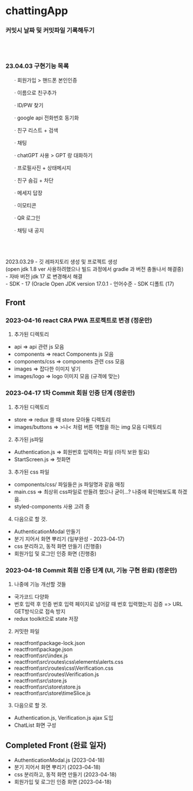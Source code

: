# chattingApp

### 커밋시 날짜 및 커밋파일 기록해두기
</br>
</br>
<h3>23.04.03 구현기능 목록</h3>
<ul>· 회원가입 > 핸드폰 본인인증</ul>
<ul>· 이름으로 친구추가</ul>
<ul>· ID/PW 찾기</ul>
<ul>· google api 전화번호 동기화</ul>
<ul>· 친구 리스트 + 검색</ul>
<ul>· 채팅</ul>
<ul>· chatGPT 사용 > GPT 랑 대화하기</ul>
<ul>· 프로필사진 + 상태메시지</ul>
<ul>· 친구 숨김 + 차단</ul>
<ul>· 메세지 답장</ul>
<ul>· 이모티콘</ul>
<ul>· QR 로그인</ul>
<ul>· 채팅 내 공지</ul>
</br>
</br>
</br>
2023.03.29
 -  깃 레파지토리 생성 및 프로젝트 생성 </br>
    (open jdk 1.8 ver 사용하려했으나 빌드 과정에서 gradle 과 버전 충돌나서 해결중)
</br>
 - 자바 버전 jdk 17 로 변경해서 해결 </br>
 - SDK - 17 (Oracle Open JDK version 17.0.1
 - 언어수준 - SDK 디폴트 (17)
</br>


## Front
### 2023-04-16 react CRA PWA 프로젝트로 변경 (정운만)
1. 추가된 디렉토리
- api => api 관련 js 모음 
- components => react Components js 모음
- components/css => components 관련 css 모음
- images => 잡다한 이미지 넣기
- images/logo => logo 이미지 모음 (규격에 맞는)


### 2023-04-17 1차 Commit 회원 인증 단계 (정운만)
1. 추가된 디렉토리
- store => redux 쓸 때 store 모아둘 디렉토리
- images/buttons => >나< 처럼 버튼 역할을 하는 img 모음 디렉토리

2. 추가된 js파일
- Authentication.js => 회원번호 입력하는 파일 (아직 보완 필요)
- StartScreen.js => 첫화면

3. 추가된 css 파일
- components/css/ 파일들은 js 파일명과 같음 매칭
- main.css => 최상위 css파일로 만들려 했으나 굳이...? 나중에 확인해보도록 하겠음.
- styled-components 사용 고려 중

4. 다음으로 할 것.
- AuthenticationModal 만들기 
- 분기 지어서 화면 뿌리기 (일부완성 - 2023-04-17)
- css 분리하고, 동적 화면 만들기 (진행중)
- 회원가입 및 로그인 인증 화면 (진행중)


### 2023-04-18 Commit 회원 인증 단계 (UI, 기능 구현 완료) (정운만)

1. 나중에 기능 개선할 것들
- 국가코드 다양화
- 번호 입력 후 인증 번호 입력 페이지로 넘어갈 때 번호 입력했는지 검증 => URL GET방식으로 접속 방지
- redux toolkit으로 state 저장

2. 커밋한 파일
- reactfront\package-lock.json
- reactfront\package.json
- reactfront\src\index.js
- reactfront\src\routes\css\elements\alerts.css
- reactfront\src\routes\css\Verification.css
- reactfront\src\routes\Verification.js
- reactfront\src\store.js
- reactfront\src\store\store.js
- reactfront\src\store\timeSlice.js

3. 다음으로 할 것.
- Authentication.js, Verification.js ajax 도입
- ChatList 화면 구성

## Completed Front (완료 일자)
- AuthenticationModal.js (2023-04-18)
- 분기 지어서 화면 뿌리기 (2023-04-18)
- css 분리하고, 동적 화면 만들기 (2023-04-18)
- 회원가입 및 로그인 인증 화면 (2023-04-18)
